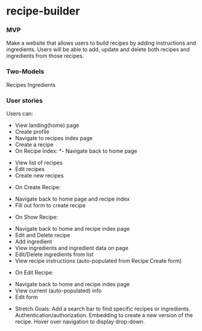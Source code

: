 # recipe-builder

### MVP
Make a website that allows users to build recipes by adding instructions and ingredients. Users will be able to add, update and delete both recipes and ingredients from those recipes. 

### Two-Models
Recipes
Ingredients

### User stories

Users can:
* View landing(home) page
* Create profile
* Navigate to recipes index page
* Create a recipe
* On Recipe Index:
*- Navigate back to home page
- View list of recipes
- Edit recipes
- Create new recipes
* On Create Recipe:
- Navigate back to home page and recipe index
- Fill out form to create recipe
* On Show Recipe:
- Navigate back to home and recipe index page
- Edit and Delete recipe
- Add ingredient
- View ingredients and ingredient data on page
- Edit/Delete ingredients from list
- View recipe instructions (auto-populated from Recipe Create form)
* On Edit Recipe:
- Navigate back to home and recipe index page
- View current (auto-populated) info
- Edit form


* Stretch Goals:
Add a search bar to find specific recipes or ingredients.
Authentication/authorization.
Embedding to create a new version of the recipe.
Hover over navigation to display drop-down.
